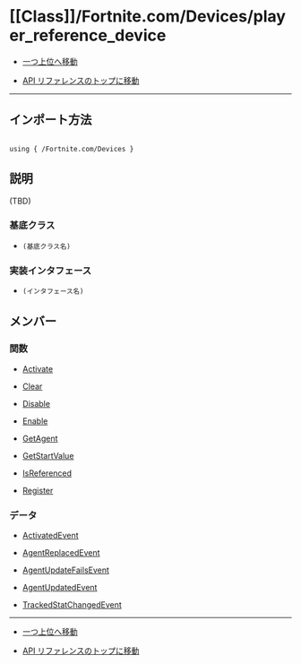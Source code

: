 # [[Class]]/Fortnite.com/Devices/player_reference_device

- [一つ上位へ移動](../main.md)

- [API リファレンスのトップに移動](/main.md)

---

## インポート方法

```verse

using { /Fortnite.com/Devices }

```

## 説明

(TBD)

### 基底クラス

- `(基底クラス名)`

### 実装インタフェース

- `(インタフェース名)`

## メンバー

### 関数

- [Activate](./F_Activate/main.md)

- [Clear](./F_Clear/main.md)

- [Disable](./F_Disable/main.md)

- [Enable](./F_Enable/main.md)

- [GetAgent](./F_GetAgent/main.md)

- [GetStartValue](./F_GetStartValue/main.md)

- [IsReferenced](./F_IsReferenced/main.md)

- [Register](./F_Register/main.md)

### データ

- [ActivatedEvent](./D_ActivatedEvent/main.md)

- [AgentReplacedEvent](./D_AgentReplacedEvent/main.md)

- [AgentUpdateFailsEvent](./D_AgentUpdateFailsEvent/main.md)

- [AgentUpdatedEvent](./D_AgentUpdatedEvent/main.md)

- [TrackedStatChangedEvent](./D_TrackedStatChangedEvent/main.md)

---

- [一つ上位へ移動](../main.md)

- [API リファレンスのトップに移動](/main.md)
